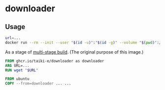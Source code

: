 # downloader

## Usage

```sh
url=...
docker run --rm --init --user "$(id -u)":"$(id -g)" --volume "$(pwd)":/checkout --workdir /checkout ghcr.io/taiki-e/downloader aria2c "$url"
```

As a stage of [multi-stage build][multi-stage-build]. (The original purpose of this image.)

```dockerfile
FROM ghcr.io/taiki-e/downloader as downloader
ARG URL=...
RUN wget "$URL"

FROM ubuntu
COPY --from=downloader ... ...
```

[multi-stage-build]: https://docs.docker.com/develop/develop-images/multistage-build
